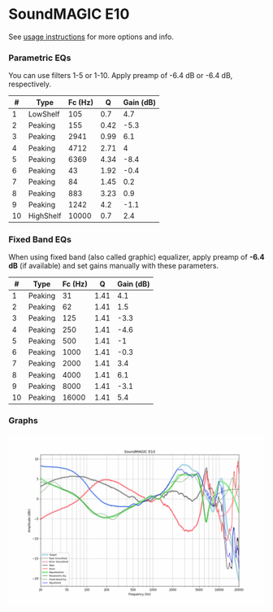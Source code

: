 # SoundMAGIC E10
See [usage instructions](https://github.com/jaakkopasanen/AutoEq#usage) for more options and info.

### Parametric EQs
You can use filters 1-5 or 1-10. Apply preamp of -6.4 dB or -6.4 dB, respectively.

|   # | Type      |   Fc (Hz) |    Q |   Gain (dB) |
|-----|-----------|-----------|------|-------------|
|   1 | LowShelf  |       105 | 0.7  |         4.7 |
|   2 | Peaking   |       155 | 0.42 |        -5.3 |
|   3 | Peaking   |      2941 | 0.99 |         6.1 |
|   4 | Peaking   |      4712 | 2.71 |         4   |
|   5 | Peaking   |      6369 | 4.34 |        -8.4 |
|   6 | Peaking   |        43 | 1.92 |        -0.4 |
|   7 | Peaking   |        84 | 1.45 |         0.2 |
|   8 | Peaking   |       883 | 3.23 |         0.9 |
|   9 | Peaking   |      1242 | 4.2  |        -1.1 |
|  10 | HighShelf |     10000 | 0.7  |         2.4 |

### Fixed Band EQs
When using fixed band (also called graphic) equalizer, apply preamp of **-6.4 dB** (if available) and set gains manually with these parameters.

|   # | Type    |   Fc (Hz) |    Q |   Gain (dB) |
|-----|---------|-----------|------|-------------|
|   1 | Peaking |        31 | 1.41 |         4.1 |
|   2 | Peaking |        62 | 1.41 |         1.5 |
|   3 | Peaking |       125 | 1.41 |        -3.3 |
|   4 | Peaking |       250 | 1.41 |        -4.6 |
|   5 | Peaking |       500 | 1.41 |        -1   |
|   6 | Peaking |      1000 | 1.41 |        -0.3 |
|   7 | Peaking |      2000 | 1.41 |         3.4 |
|   8 | Peaking |      4000 | 1.41 |         6.1 |
|   9 | Peaking |      8000 | 1.41 |        -3.1 |
|  10 | Peaking |     16000 | 1.41 |         5.4 |

### Graphs
![](./SoundMAGIC%20E10.png)
